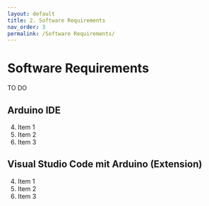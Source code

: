 ```yaml
---
layout: default
title: 2. Software Requirements
nav_order: 3
permalink: /Software Requirements/
---
```


# Software Requirements
TO DO

## Arduino IDE

4. Item 1
5. Item 2
6. Item 3


## Visual Studio Code mit Arduino (Extension)


4. Item 1
5. Item 2
6. Item 3